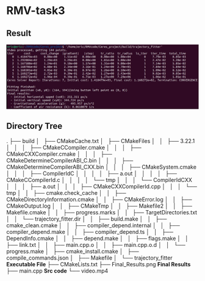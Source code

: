 # RMV-task3
## Result
![Result](./Final_Results.png)

## Directory Tree
.
├── build
│   ├── CMakeCache.txt
│   ├── CMakeFiles
│   │   ├── 3.22.1
│   │   │   ├── CMakeCCompiler.cmake
│   │   │   ├── CMakeCXXCompiler.cmake
│   │   │   ├── CMakeDetermineCompilerABI_C.bin
│   │   │   ├── CMakeDetermineCompilerABI_CXX.bin
│   │   │   ├── CMakeSystem.cmake
│   │   │   ├── CompilerIdC
│   │   │   │   ├── a.out
│   │   │   │   ├── CMakeCCompilerId.c
│   │   │   │   └── tmp
│   │   │   └── CompilerIdCXX
│   │   │       ├── a.out
│   │   │       ├── CMakeCXXCompilerId.cpp
│   │   │       └── tmp
│   │   ├── cmake.check_cache
│   │   ├── CMakeDirectoryInformation.cmake
│   │   ├── CMakeError.log
│   │   ├── CMakeOutput.log
│   │   ├── CMakeTmp
│   │   ├── Makefile2
│   │   ├── Makefile.cmake
│   │   ├── progress.marks
│   │   ├── TargetDirectories.txt
│   │   └── trajectory_fitter.dir
│   │       ├── build.make
│   │       ├── cmake_clean.cmake
│   │       ├── compiler_depend.internal
│   │       ├── compiler_depend.make
│   │       ├── compiler_depend.ts
│   │       ├── DependInfo.cmake
│   │       ├── depend.make
│   │       ├── flags.make
│   │       ├── link.txt
│   │       ├── main.cpp.o
│   │       ├── main.cpp.o.d
│   │       └── progress.make
│   ├── cmake_install.cmake
│   ├── compile_commands.json
│   ├── Makefile
│   └── trajectory_fitter  **Executable File**
├── CMakeLists.txt 
├── Final_Results.png **Final Results**
├── main.cpp **Src code**
└── video.mp4
